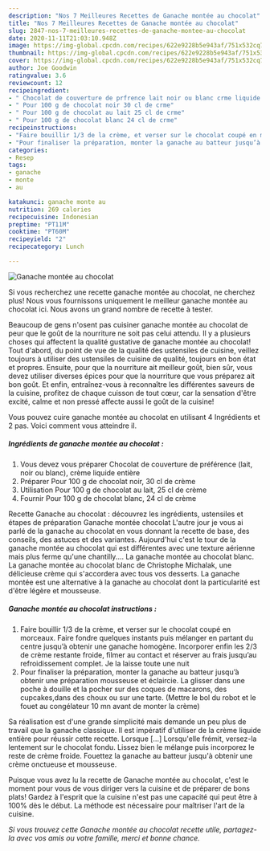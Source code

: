 ```yaml
---
description: "Nos 7 Meilleures Recettes de Ganache montée au chocolat"
title: "Nos 7 Meilleures Recettes de Ganache montée au chocolat"
slug: 2847-nos-7-meilleures-recettes-de-ganache-montee-au-chocolat
date: 2020-11-11T21:03:10.948Z
image: https://img-global.cpcdn.com/recipes/622e9228b5e943af/751x532cq70/ganache-montee-au-chocolat-photo-principale-de-la-recette.jpg
thumbnail: https://img-global.cpcdn.com/recipes/622e9228b5e943af/751x532cq70/ganache-montee-au-chocolat-photo-principale-de-la-recette.jpg
cover: https://img-global.cpcdn.com/recipes/622e9228b5e943af/751x532cq70/ganache-montee-au-chocolat-photo-principale-de-la-recette.jpg
author: Joe Goodwin
ratingvalue: 3.6
reviewcount: 12
recipeingredient:
- " Chocolat de couverture de prfrence lait noir ou blanc crme liquide entire"
- " Pour 100 g de chocolat noir 30 cl de crme"
- " Pour 100 g de chocolat au lait 25 cl de crme"
- " Pour 100 g de chocolat blanc 24 cl de crme"
recipeinstructions:
- "Faire bouillir 1/3 de la crème, et verser sur le chocolat coupé en morceaux. Faire fondre quelques instants puis mélanger en partant du centre jusqu’à obtenir une ganache homogène. Incorporer enfin les 2/3 de crème restante froide, filmer au contact et réserver au frais jusqu’au refroidissement complet. Je la laisse toute une nuit"
- "Pour finaliser la préparation, monter la ganache au batteur jusqu’à obtenir une préparation mousseuse et éclaircie. La glisser dans une poche à douille et la pocher sur des coques de macarons, des cupcakes,dans des choux ou sur une tarte. (Mettre le bol du robot et le fouet au congélateur 10 mn avant de monter la crème)"
categories:
- Resep
tags:
- ganache
- monte
- au

katakunci: ganache monte au 
nutrition: 269 calories
recipecuisine: Indonesian
preptime: "PT11M"
cooktime: "PT60M"
recipeyield: "2"
recipecategory: Lunch

---
```



![Ganache montée au chocolat](https://img-global.cpcdn.com/recipes/622e9228b5e943af/751x532cq70/ganache-montee-au-chocolat-photo-principale-de-la-recette.jpg)

Si vous recherchez une recette ganache montée au chocolat, ne cherchez plus! Nous vous fournissons uniquement le meilleur ganache montée au chocolat ici. Nous avons un grand nombre de recette à tester.

Beaucoup de gens n'osent pas cuisiner ganache montée au chocolat de peur que le goût de la nourriture ne soit pas celui attendu. Il y a plusieurs choses qui affectent la qualité gustative de ganache montée au chocolat! Tout d'abord, du point de vue de la qualité des ustensiles de cuisine, veillez toujours à utiliser des ustensiles de cuisine de qualité, toujours en bon état et propres. Ensuite, pour que la nourriture ait meilleur goût, bien sûr, vous devez utiliser diverses épices pour que la nourriture que vous préparez ait bon goût. Et enfin, entraînez-vous à reconnaître les différentes saveurs de la cuisine, profitez de chaque cuisson de tout cœur, car la sensation d'être excité, calme et non pressé affecte aussi le goût de la cuisine!

<!--inarticleads1-->

Vous pouvez cuire ganache montée au chocolat en utilisant 4 Ingrédients et 2 pas. Voici comment vous atteindre il.

##### Ingrédients de ganache montée au chocolat :

1. Vous devez vous préparer  Chocolat de couverture de préférence (lait, noir ou blanc), crème liquide entière
1. Préparer  Pour 100 g de chocolat noir, 30 cl de crème
1. Utilisation  Pour 100 g de chocolat au lait, 25 cl de crème
1. Fournir  Pour 100 g de chocolat blanc, 24 cl de crème


Recette Ganache au chocolat : découvrez les ingrédients, ustensiles et étapes de préparation Ganache montée chocolat L&#39;autre jour je vous ai parlé de la ganache au chocolat en vous donnant la recette de base, des conseils, des astuces et des variantes. Aujourd&#39;hui c&#39;est le tour de la ganache montée au chocolat qui est différentes avec une texture aérienne mais plus ferme qu&#39;une chantilly.… La ganache montée au chocolat blanc. La ganache montée au chocolat blanc de Christophe Michalak, une délicieuse crème qui s&#39;accordera avec tous vos desserts. La ganache montée est une alternative à la ganache au chocolat dont la particularité est d&#39;être légère et mousseuse. 

<!--inarticleads2-->

##### Ganache montée au chocolat instructions :

1. Faire bouillir 1/3 de la crème, et verser sur le chocolat coupé en morceaux. Faire fondre quelques instants puis mélanger en partant du centre jusqu’à obtenir une ganache homogène. Incorporer enfin les 2/3 de crème restante froide, filmer au contact et réserver au frais jusqu’au refroidissement complet. Je la laisse toute une nuit
1. Pour finaliser la préparation, monter la ganache au batteur jusqu’à obtenir une préparation mousseuse et éclaircie. La glisser dans une poche à douille et la pocher sur des coques de macarons, des cupcakes,dans des choux ou sur une tarte. (Mettre le bol du robot et le fouet au congélateur 10 mn avant de monter la crème)


Sa réalisation est d&#39;une grande simplicité mais demande un peu plus de travail que la ganache classique. Il est impératif d&#39;utiliser de la crème liquide entière pour réussir cette recette. Lorsque […] Lorsqu&#39;elle frémit, versez-la lentement sur le chocolat fondu. Lissez bien le mélange puis incorporez le reste de crème froide. Fouettez la ganache au batteur jusqu&#39;à obtenir une crème onctueuse et mousseuse. 

<!--inarticleads1-->

<p>
Puisque vous avez lu la recette de Ganache montée au chocolat, c'est le moment pour vous de vous diriger vers la cuisine et de préparer de bons plats! Gardez à l'esprit que la cuisine n'est pas une capacité qui peut être à 100% dès le début. La méthode est nécessaire pour maîtriser l'art de la cuisine.
</p>

<p>
<i>Si vous trouvez cette Ganache montée au chocolat recette utile, partagez-la avec vos amis ou votre famille, merci et bonne chance.</i>
</p>
